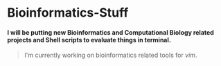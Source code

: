 # Bioinformatics-Stuff
#### I will be putting new Bioinformatics and Computational Biology related projects and Shell scripts to evaluate things in terminal.

> I'm currently working on bioinformatics related tools for *vim*.
